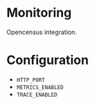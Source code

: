 # Monitoring

Opencensus integration.

# Configuration

- `HTTP_PORT`
- `METRICS_ENABLED`
- `TRACE_ENABLED`